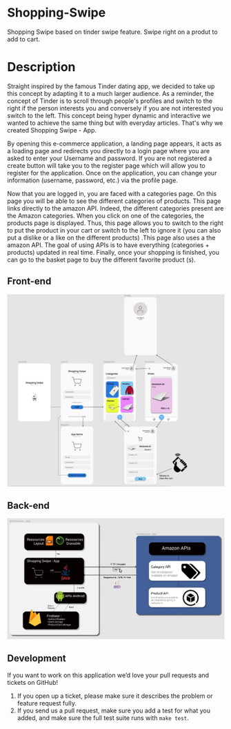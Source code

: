 # Shopping-Swipe
Shopping Swipe based on tinder swipe feature. Swipe right on a produt to add to cart.

# Description

Straight inspired by the famous Tinder dating app, we decided to take up this concept by adapting it to a much larger audience. As a reminder, the concept of Tinder is to scroll through people's profiles and switch to the right if the person interests you and conversely if you are not interested you switch to the left. This concept being hyper dynamic and interactive we wanted to achieve the same thing but with everyday articles. That's why we created Shopping Swipe - App.

By opening this e-commerce application, a landing page appears, it acts as a loading page and redirects you directly to a login page where you are asked to enter your Username and password. If you are not registered a create button will take you to the register page which will allow you to register for the application. Once on the application, you can change your information (username, password, etc.) via the profile page.


Now that you are logged in, you are faced with a categories page. On this page you will be able to see the different categories of products. This page links directly to the amazon API. Indeed, the different categories present are the Amazon categories. When you click on one of the categories, the products page is displayed. Thus, this page allows you to switch to the right to put the product in your cart or switch to the left to ignore it (you can also put a dislike or a like on the different products) .This page also uses a the amazon API. The goal of using APIs is to have everything (categories + products) updated in real time. Finally, once your shopping is finished, you can go to the basket page to buy the different favorite product (s).

## Front-end
![Design layout](https://github.com/CodeOne45/Shopping-App/blob/appV1.0/resources/frontend.JPG?raw=true)

## Back-end
![App Structur](https://github.com/CodeOne45/Shopping-App/blob/appV1.0/resources/backend.JPG?raw=true)


## Development

If you want to work on this application we’d love your pull requests and tickets on GitHub!

1. If you open up a ticket, please make sure it describes the problem or feature request fully.
2. If you send us a pull request, make sure you add a test for what you added, and make sure the full test suite runs with `make test`.

